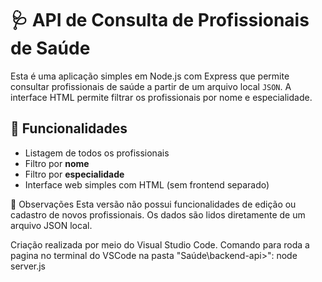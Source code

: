 # 🩺 API de Consulta de Profissionais de Saúde

Esta é uma aplicação simples em Node.js com Express que permite consultar profissionais de saúde a partir de um arquivo local `JSON`. A interface HTML permite filtrar os profissionais por nome e especialidade.

## 🚀 Funcionalidades

- Listagem de todos os profissionais
- Filtro por **nome**
- Filtro por **especialidade**
- Interface web simples com HTML (sem frontend separado)

📌 Observações
Esta versão não possui funcionalidades de edição ou cadastro de novos profissionais.
Os dados são lidos diretamente de um arquivo JSON local.

Criação realizada por meio do Visual Studio Code.
Comando para roda a pagina no terminal do VSCode na pasta "Saúde\backend-api>": node server.js
